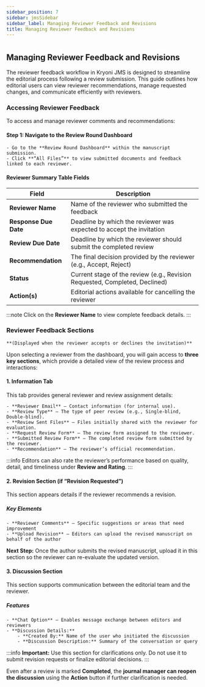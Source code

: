 ```yaml
---
sidebar_position: 7
sidebar: jmsSidebar
sidebar_label: Managing Reviewer Feedback and Revisions
title: Managing Reviewer Feedback and Revisions 
---
```


#

## Managing Reviewer Feedback and Revisions

The reviewer feedback workflow in Kryoni JMS is designed to streamline the editorial process following a review submission. This guide outlines how editorial users can view reviewer recommendations, manage requested changes, and communicate efficiently with reviewers.

### Accessing Reviewer Feedback

To access and manage reviewer comments and recommendations:

#### Step 1: Navigate to the Review Round Dashboard

    - Go to the **Review Round Dashboard** within the manuscript submission.
    - Click **“All Files”** to view submitted documents and feedback linked to each reviewer.

#### Reviewer Summary Table Fields

|Field                  |Description                                                                    |
|-----------------------|-------------------------------------------------------------------------------|
|**Reviewer Name**      |Name of the reviewer who submitted the feedback                                |
|**Response Due Date**  |Deadline by which the reviewer was expected to accept the invitation           |
|**Review Due Date**    |Deadline by which the reviewer should submit the completed review              |
|**Recommendation**     |The final decision provided by the reviewer (e.g., Accept, Reject)             |
|**Status**             |Current stage of the review (e.g., Revision Requested, Completed, Declined)    |
|**Action(s)**          |Editorial actions available for cancelling the reviewer                        |

:::note
Click on the **Reviewer Name** to view complete feedback details.
:::

### Reviewer Feedback Sections

    **(Displayed when the reviewer accepts or declines the invitation)**

Upon selecting a reviewer from the dashboard, you will gain access to **three key sections**, which provide a detailed view of the review process and interactions:

#### 1. Information Tab

This tab provides general reviewer and review assignment details:

    - **Reviewer Email** – Contact information (for internal use).
    - **Review Type** – The type of peer review (e.g., Single-blind, Double-blind).
    - **Review Sent Files** – Files initially shared with the reviewer for evaluation.
    - **Request Review Form** – The review form assigned to the reviewer.
    - **Submitted Review Form** – The completed review form submitted by the reviewer.
    - **Recommendation** – The reviewer’s official recommendation.

:::info
Editors can also rate the reviewer’s performance based on quality, detail, and timeliness under **Review and Rating**.
:::

#### 2. Revision Section (if “Revision Requested”)

This section appears  details if the reviewer recommends a revision.

##### Key Elements

    - **Reviewer Comments** – Specific suggestions or areas that need improvement
    - **Upload Revision** – Editors can upload the revised manuscript on behalf of the author

**Next Step:** Once the author submits the revised manuscript, upload it in this section so the reviewer can re-evaluate the updated version.

#### 3. Discussion Section

This section supports communication between the editorial team and the reviewer.

##### Features

    - **Chat Option** – Enables message exchange between editors and reviewers
    - **Discussion Details:**
        - **Created By:** Name of the user who initiated the discussion
        - **Discussion Description:** Summary of the conversation or query

:::info
**Important:**
 Use this section for clarifications only. Do not use it to submit revision requests or finalize editorial decisions.
:::

Even after a review is marked **Completed**, the **journal manager can reopen the discussion** using the **Action** button if further clarification is needed.
